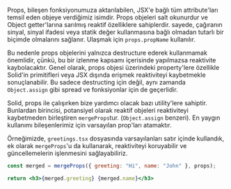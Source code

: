 Props, bileşen fonksiyonumuza aktarılabilen, JSX'e bağlı tüm attribute'ları temsil eden objeye verdiğimiz isimdir. Props objeleri salt okunurdur ve Object getter'larına sarılmış reaktif özelliklere sahiplerdir.  sayede, çağıranın sinyal, sinyal ifadesi veya statik değer kullanmasına bağlı olmadan tutarlı bir biçimde olmalarını sağlanır. Ulaşmak için `props.propName` kullanılır.

Bu nedenle props objelerini yalnızca destructure ederek kullanmamak önemlidir, çünkü, bu bir izlenme kapsamı içerisinde yapılmazsa reaktivite kaybolacaktır. Genel olarak, props objesi üzerindeki property'lere özellikle Solid'in primitifleri veya JSX dışında erişmek reaktiviteyi kaybetmekle sonuçlanabilir. Bu sadece destructing için değil, aynı zamanda `Object.assign` gibi spread ve fonksiyonlar için de geçerlidir.

Solid, props ile çalışırken bize yardımcı olacak bazı utility'lere sahiptir. Bunlardan birincisi, potansiyel olarak reaktif objeleri reaktiviteyi kaybetmeden birleştiren `mergeProps`tur. (`Object.assign` benzeri). En yaygın kullanımı bileşenlerimiz için varsayılan prop'ları atamaktır.

Örneğimizde, `greetings.tsx` dosyasında varsayılanları satır içinde kullandık, ek olarak `mergeProps`'u da kullanarak, reaktiviteyi koruyabilir ve güncellemelerin işlenmesini sağlayabiliriz.

```jsx
const merged = mergeProps({ greeting: "Hi", name: "John" }, props);

return <h3>{merged.greeting} {merged.name}</h3>
```
